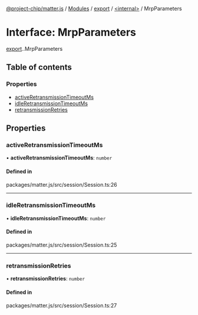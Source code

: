 [@project-chip/matter.js](../README.md) / [Modules](../modules.md) / [export](../modules/export.md) / [<internal\>](../modules/export._internal_.md) / MrpParameters

# Interface: MrpParameters

[export](../modules/export.md).[<internal>](../modules/export._internal_.md).MrpParameters

## Table of contents

### Properties

- [activeRetransmissionTimeoutMs](export._internal_.MrpParameters.md#activeretransmissiontimeoutms)
- [idleRetransmissionTimeoutMs](export._internal_.MrpParameters.md#idleretransmissiontimeoutms)
- [retransmissionRetries](export._internal_.MrpParameters.md#retransmissionretries)

## Properties

### activeRetransmissionTimeoutMs

• **activeRetransmissionTimeoutMs**: `number`

#### Defined in

packages/matter.js/src/session/Session.ts:26

___

### idleRetransmissionTimeoutMs

• **idleRetransmissionTimeoutMs**: `number`

#### Defined in

packages/matter.js/src/session/Session.ts:25

___

### retransmissionRetries

• **retransmissionRetries**: `number`

#### Defined in

packages/matter.js/src/session/Session.ts:27
